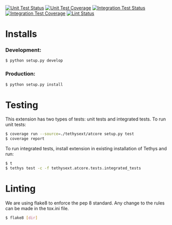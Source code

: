 [![Unit Test Status](https://git.aquaveo.com/tethys/tethysext-atcore/badges/master/pipeline.svg?job=unit_tests)](https://git.aquaveo.com/tethys/tethysext-atcore/commits/master)
[![Unit Test Coverage](https://git.aquaveo.com/tethys/tethysext-atcore/badges/master/coverage.svg?job=unit_tests)](https://git.aquaveo.com/tethys/tethysext-atcore/commits/master)
[![Integration Test Status](https://git.aquaveo.com/tethys/tethysext-atcore/badges/master/pipeline.svg?job=integration_tests)](https://git.aquaveo.com/tethys/tethysext-atcore/commits/master)
[![Integration Test Coverage](https://git.aquaveo.com/tethys/tethysext-atcore/badges/master/coverage.svg?job=integration_tests)](https://git.aquaveo.com/tethys/tethysext-atcore/commits/master)
[![Lint Status](https://git.aquaveo.com/tethys/tethysext-atcore/badges/master/pipeline.svg?job=lint)](https://git.aquaveo.com/tethys/tethysext-atcore/commits/master)

# Installs

### Development:

```bash
$ python setup.py develop
```

### Production:

```bash
$ python setup.py install
```

# Testing

This extension has two types of tests: unit tests and integrated tests. To run unit tests:

```bash
$ coverage run --source=./tethysext/atcore setup.py test
$ coverage report
```

To run integrated tests, install extension in existing installation of Tethys and run:

```bash
$ t
$ tethys test -c -f tethysext.atcore.tests.integrated_tests
```

# Linting

We are using flake8 to enforce the pep 8 standard. Any change to the rules can be made in the tox.ini file.

```bash
$ flake8 [dir]
```
